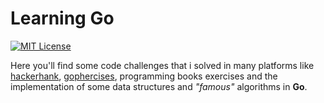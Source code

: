 # Learning Go
[![MIT License](https://img.shields.io/badge/license-MIT-007EC7.svg?style=flat)](/LICENSE)

Here you'll find some code challenges that i solved in many platforms like [hackerhank](https://www.hackerrank.com/), [gophercises](https://gophercises.com/), programming books exercises and the implementation of some data structures and _"famous"_ algorithms in __Go__.
